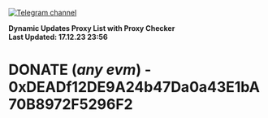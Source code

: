 [![Telegram channel](https://img.shields.io/endpoint?url=https://runkit.io/damiankrawczyk/telegram-badge/branches/master?url=https://t.me/n4z4v0d)](https://t.me/n4z4v0d) 

**Dynamic Updates Proxy List with Proxy Checker**  
**Last Updated: 17.12.23 23:56**

# DONATE (_any evm_) - 0xDEADf12DE9A24b47Da0a43E1bA70B8972F5296F2
